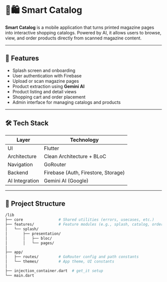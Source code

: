 # 🧠🛍️ Smart Catalog

**Smart Catalog** is a mobile application that turns printed magazine pages into interactive shopping catalogs. Powered by AI, it allows users to browse, view, and order products directly from scanned magazine content.

---

## 🚀 Features

- Splash screen and onboarding
- User authentication with Firebase
- Upload or scan magazine pages
- Product extraction using **Gemini AI**
- Product listing and detail views
- Shopping cart and order placement
- Admin interface for managing catalogs and products

---

## 🛠️ Tech Stack

| Layer            | Technology                       |
|------------------|----------------------------------|
| UI               | Flutter                          |
| Architecture     | Clean Architecture + BLoC        |
| Navigation       | GoRouter                         |
| Backend          | Firebase (Auth, Firestore, Storage) |
| AI Integration   | Gemini AI (Google)               |

---

## 📁 Project Structure

```bash
/lib
├── core                # Shared utilities (errors, usecases, etc.)
├── features/           # Feature modules (e.g., splash, catalog, orders)
│   └── splash/
│       ├── presentation/
│       │   ├── bloc/
│       │   └── pages/
│
├── app/
│   ├── routes/         # GoRouter config and path constants
│   └── themes/         # App theme, UI constants
│
├── injection_container.dart  # get_it setup
└── main.dart
